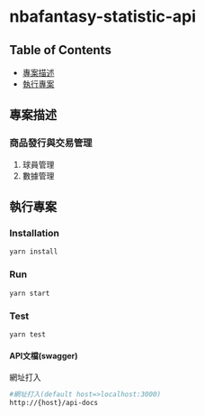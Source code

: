 # nbafantasy-statistic-api

## Table of Contents

* [專案描述](#專案描述)
* [執行專案](#執行專案)

## 專案描述

### 商品發行與交易管理
1. 球員管理
2. 數據管理

## 執行專案

### Installation
```shell
yarn install
```

### Run
```shell
yarn start
```

### Test 
```shell
yarn test
```
#### API文檔(swagger)
網址打入
```bash
#網址打入(default host=>localhost:3000)
http://{host}/api-docs
```
